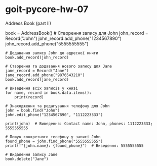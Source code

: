 # goit-pycore-hw-07
Address Book (part II)

book = AddressBook()
    # Створення запису для John
    john_record = Record("John")
    john_record.add_phone("1234567890")
    john_record.add_phone("5555555555")

    # Додавання запису John до адресної книги
    book.add_record(john_record)

    # Створення та додавання нового запису для Jane
    jane_record = Record("Jane")
    jane_record.add_phone("9876543210")
    book.add_record(jane_record)

    # Виведення всіх записів у книзі
    for name, record in book.data.items():
        print(record)

    # Знаходження та редагування телефону для John
    john = book.find("John")
    john.edit_phone("1234567890", "1112223333")

    print(john)  # Виведення: Contact name: John, phones: 1112223333; 5555555555

    # Пошук конкретного телефону у записі John
    found_phone = john.find_phone("5555555555")
    print(f"{john.name}: {found_phone}")  # Виведення: 5555555555

    # Видалення запису Jane
    book.delete("Jane")



